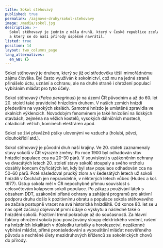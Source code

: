 ```yaml
---
title: Sokol stěhovavý
published: true
permalink: /zajmove-druhy/sokol-stehovavy
image: /media/sokol.jpg
description: >-
  Sokol stěhovavý je jedním z mála druhů, který v České republice zcela vyhynul
  a který se do naší přírody úspěšně navrátil.
listed: true
position: 14
layout: two_columns_page
lang_alternatives:
  en_GB: {}
---
```

Sokol stěhovavý je druhem, který se již od středověku těšil mimořádnému zájmu člověka. Byl často využíván k sokolnictví, což mu na jedné straně přinášelo úctu, uznání a ochranu, ale na druhé straně i ohrožení populací vybíráním mláďat pro tyto účely. 

Sokol stěhovavý (_Falco peregrinus_) je na území ČR původním a až do 60. let 20. století také pravidelně hnízdícím druhem. V našich zemích hnízdí především na vysokých skalách. Samotné hnízdo je umístěné zpravidla ve skalních výklencích. Novodobým fenoménem je také hnízdění na lidských stavbách, zejména na věžích kostelů, vysokých dálničních mostech, chladicích věžích, komínech elektráren apod.

 Sokol se živí převážně ptáky ulovenými ve vzduchu (holubi, pěvci, dlouhokřídlí atd.).

Sokol stěhovavý je původní druh naší krajiny. Ve 20. století zaznamenaly stavy sokolů v ČR výrazné změny. Po roce 1900 byl odhadován stav hnízdící populace cca na 20–30 párů. V souvislosti s uzákoněním ochrany ve dvacátých letech 20. století stavy sokolů stoupaly a svého vrcholu dosáhly koncem čtyřicátých let, kdy byl stav populace odhadován cca na 50–60 párů. Poté následoval prudký zlom a v šedesátých letech už sokoli hnízdili v Čechách jen nepravidelně, v některých letech vůbec (Hudec a kol. 1977). Ústup sokola měl v ČR nepochybně přímou souvislost s celosvětovým kolapsem sokolí populace. Po zákazu používání látek s obsahem DDT, uzákonění přísné ochrany a zahájení programů pro aktivní podporu druhu došlo k pozitivnímu obratu a populace sokola stěhovavého se začala postupně vracet na svá historická hnízdiště. Od konce 80. let se u nás opět začínají objevovat první údaje o výskytu a následně také o hnízdění sokolů. Pozitivní trend pokračuje až do současnosti. Za hlavní faktory ohrožení sokola jsou považovány sloupy elektrického vedení, rušení na hnízdních lokalitách v důsledku turistiky a horolezectví, nezákonné vybírání mláďat, přímé pronásledování a vypouštění mláďat neověřeného původu a nechtěné úlety mezidruhových kříženců ze sokolnických chovů do přírody.
